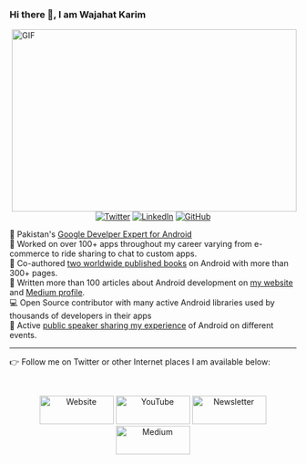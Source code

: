 ### Hi there 👋, I am Wajahat Karim

<img align="right" alt="GIF" src="https://wajahatkarim.com/_images/WajahatKarim_Speaker.jpg" width="500" height="320" />

<br>
<p align="center">
	<a href="https://twitter.com/WajahatKarim"><img src="https://img.shields.io/twitter/follow/WajahatKarim?label=@WajahatKarim&style=social" alt="Twitter"></a>  
	<a href="https://www.linkedin.com/in/wajahatkarim"><img src="https://img.shields.io/badge/LinkedIn--_.svg?style=social&logo=linkedin" alt="LinkedIn"></a>  
  <a href="https://github.com/wajahatkarim3"><img src="https://img.shields.io/github/followers/wajahatkarim3.svg?label=GitHub&style=social" alt="GitHub"></a>  
	
</p>

🚀 Pakistan's [Google Develper Expert for Android](https://wajahatkarim.com/gde)<br>
📱 Worked on over 100+ apps throughout my career varying from e-commerce to ride sharing to chat to custom apps.<br>
📕 Co-authored [two worldwide published books](https://www.amazon.com/author/wajahatkarim) on Android with more than 300+ pages.<br>
📝 Written more than 100 articles about Android development on [my website](https://wajahatkarim.com) and [Medium profile](https://medium.com/@wajahatkarim).<br>
💻 Open Source contributor with many active Android libraries used by thousands of developers in their apps<br>
🎤 Active [public speaker sharing my experience](https://wajahatkarim.com/speaking) of Android on different events.<br>

---

👉 Follow me on Twitter or other Internet places I am available below:

<br>
<p align="center">
  <a href="https://wajahatkarim.com"><img src="https://raw.githubusercontent.com/wajahatkarim3/wajahatkarim3/master/icons/website.png" height="50" width="130" alt="Website"></a>
	<a href="https://youtube.com/c/WajahatKarim3"><img src="https://raw.githubusercontent.com/wajahatkarim3/wajahatkarim3/master/icons/youtube.png" height="50" width="130" alt="YouTube"></a>
  <a href="https://wajahatkarim.com/subscribe"><img src="https://raw.githubusercontent.com/wajahatkarim3/wajahatkarim3/master/icons/newsletter.png" height="50" width="130" alt="Newsletter"></a>
  <a href="https://medium.com/@wajahatkarim3"><img src="https://raw.githubusercontent.com/wajahatkarim3/wajahatkarim3/master/icons/medium.png" height="50" width="130" alt="Medium"></a>
  
	
</p>

<!--
**wajahatkarim3/wajahatkarim3** is a ✨ _special_ ✨ repository because its `README.md` (this file) appears on your GitHub profile.

Here are some ideas to get you started:

- 🔭 I’m currently working on ...
- 🌱 I’m currently learning ...
- 👯 I’m looking to collaborate on ...
- 🤔 I’m looking for help with ...
- 💬 Ask me about ...
- 📫 How to reach me: ...
- 😄 Pronouns: ...
- ⚡ Fun fact: ...
-->
